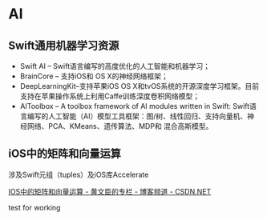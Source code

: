 # AI



## Swift通用机器学习资源

- Swift AI – Swift语言编写的高度优化的人工智能和机器学习；
- BrainCore – 支持iOS和 OS X的神经网络框架；
- DeepLearningKit–支持苹果iOS OS X和tvOS系统的开源深度学习框架。目前支持在苹果操作系统上利用Caffe训练深度卷积网络模型；
- AIToolbox – A toolbox framework of AI modules written in Swift: Swift语言编写的人工智能（AI）模型工具框架：图/树、线性回归、支持向量机、神经网络、PCA、KMeans、遗传算法、MDP和 混合高斯模型。



## iOS中的矩阵和向量运算 

涉及Swift元组（tuples）及iOS库Accelerate

[IOS中的矩阵和向量运算 - 黄文臣的专栏 - 博客频道 - CSDN.NET](http://blog.csdn.net/Hello_Hwc/article/details/41307553)



test for working






